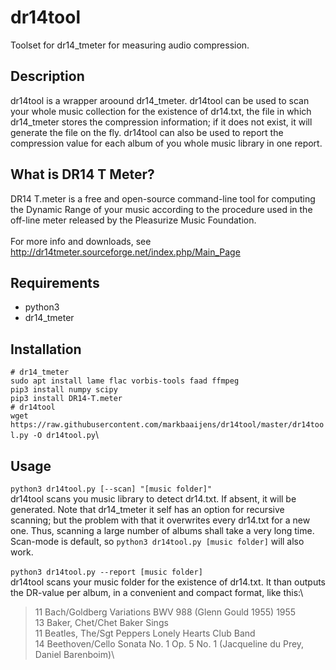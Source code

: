 # dr14tool
Toolset for dr14_tmeter for measuring audio compression. 

## Description
dr14tool is a wrapper aroound dr14_tmeter. dr14tool can be used to scan your whole music collection for the existence of dr14.txt, the file in which dr14_tmeter stores the compression information; if it does not exist, it will generate the file on the fly. dr14tool can also be used to report the compression value for each album of you whole music library in one report.

## What is DR14 T Meter?
DR14 T.meter is a free and open-source command-line tool for computing the Dynamic Range of your music according to the procedure used in the off-line meter released by the Pleasurize Music Foundation.\
\
For more info and downloads, see http://dr14tmeter.sourceforge.net/index.php/Main_Page

## Requirements
* python3
* dr14_tmeter

## Installation 
`# dr14_tmeter`\
`sudo apt install lame flac vorbis-tools faad ffmpeg`\
`pip3 install numpy scipy`\
`pip3 install DR14-T.meter`\
`# dr14tool`\
`wget https://raw.githubusercontent.com/markbaaijens/dr14tool/master/dr14tool.py -O dr14tool.py`\

## Usage
`python3 dr14tool.py [--scan] "[music folder]"`\
dr14tool scans you music library to detect dr14.txt. If absent, it will be generated. Note that dr14_tmeter it self has an option for recursive scanning; but the problem with that it overwrites every dr14.txt for a new one. Thus, scanning a large number of albums shall take a very long time. Scan-mode is default, so `python3 dr14tool.py [music folder]` will also work.\
\
`python3 dr14tool.py --report [music folder]`\
dr14tool scans your music folder for the existence of dr14.txt. It than outputs the DR-value per album, in a convenient and compact format, like this:\
> 11 Bach/Goldberg Variations BWV 988 (Glenn Gould 1955) 1955\
> 13 Baker, Chet/Chet Baker Sings\
> 11 Beatles, The/Sgt Peppers Lonely Hearts Club Band\
> 14 Beethoven/Cello Sonata No. 1 Op. 5 No. 1 (Jacqueline du Prey,  Daniel Barenboim)\



